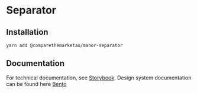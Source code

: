 # Separator

## Installation

`yarn add @comparethemarketau/manor-separator`


## Documentation

For technical documentation, see [Storybook](https://services.dev.comparethemarket.cloud/manor/?path=/story/components-separator--separator).
Design system documentation can be found here [Bento](https://zeroheight.com/9942937b5/p/9017d3-separators/b/97d6bd)
